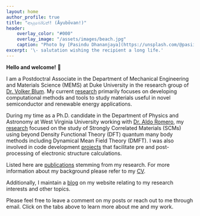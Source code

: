 ```yaml
---
layout: home
author_profile: true
title: "ආයුබෝවන්! (Āyubōvan!)"
header:
    overlay_color: "#000"
    overlay_image: "/assets/images/beach.jpg"
    caption: "Photo by [Pasindu Dhananjaya](https://unsplash.com/@pasiiijay) on [Unsplash](https://unsplash.com)"
excerpt: '\- salutation wishing the recipient a long life.'
---
```

**Hello and welcome!** 👋 

I am a Postdoctral Associate in the Department of Mechanical Engineering and Materials Science (MEMS) at Duke University in the research group of [Dr. Volker Blum](https://aims.pratt.duke.edu). My current [research](/research/) primarily focuses on developing computational methods and tools to study materials useful in novel semiconductor and renewable energy applications.

During my time as a Ph.D. candidate in the Department of Physics and Astronomy at West Virginia University working with [Dr. Aldo Romero](https://physics.wvu.edu/directory/faculty/aldo-romero), my [research](/research/) focused on the study of Strongly Correlated Materials (SCMs) using beyond Density Functional Theory (DFT) quantum many body methods including Dynamical Mean Field Theory (DMFT). I was also involved in code development [projects](/projects/) that facilitate pre and post-processing of electronic structure calculations.

Listed here are [publications](/publications/) stemming from my research. For more information about my background please refer to my [CV](/resume/).

Additionally, I maintain a [blog](/year-archive/) on my website relating to my research interests and other topics.

Please feel free to leave a comment on my posts or reach out to me through email. Click on the tabs above to learn more about me and my work.
